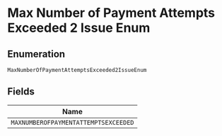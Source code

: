 
# Max Number of Payment Attempts Exceeded 2 Issue Enum

## Enumeration

`MaxNumberOfPaymentAttemptsExceeded2IssueEnum`

## Fields

| Name |
|  --- |
| `MAXNUMBEROFPAYMENTATTEMPTSEXCEEDED` |

